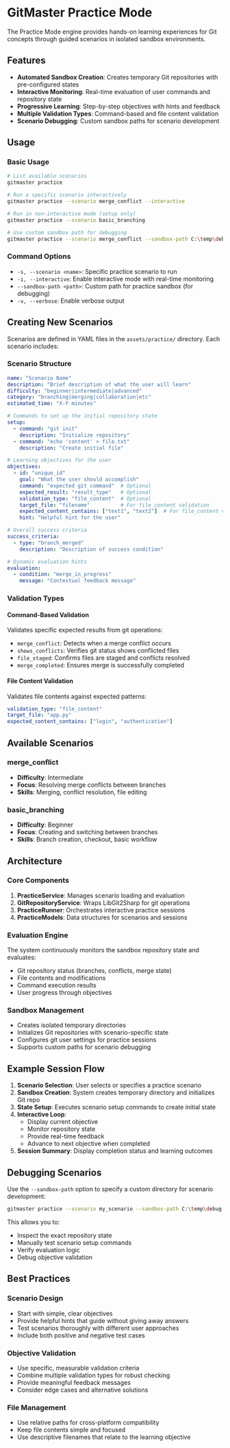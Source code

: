 # GitMaster Practice Mode

The Practice Mode engine provides hands-on learning experiences for Git concepts through guided scenarios in isolated sandbox environments.

## Features

- **Automated Sandbox Creation**: Creates temporary Git repositories with pre-configured states
- **Interactive Monitoring**: Real-time evaluation of user commands and repository state
- **Progressive Learning**: Step-by-step objectives with hints and feedback
- **Multiple Validation Types**: Command-based and file content validation
- **Scenario Debugging**: Custom sandbox paths for scenario development

## Usage

### Basic Usage

```bash
# List available scenarios
gitmaster practice

# Run a specific scenario interactively
gitmaster practice --scenario merge_conflict --interactive

# Run in non-interactive mode (setup only)
gitmaster practice --scenario basic_branching

# Use custom sandbox path for debugging
gitmaster practice --scenario merge_conflict --sandbox-path C:\temp\debug
```

### Command Options

- `-s, --scenario <name>`: Specific practice scenario to run
- `-i, --interactive`: Enable interactive mode with real-time monitoring
- `--sandbox-path <path>`: Custom path for practice sandbox (for debugging)
- `-v, --verbose`: Enable verbose output

## Creating New Scenarios

Scenarios are defined in YAML files in the `assets/practice/` directory. Each scenario includes:

### Scenario Structure

```yaml
name: "Scenario Name"
description: "Brief description of what the user will learn"
difficulty: "beginner|intermediate|advanced"
category: "branching|merging|collaboration|etc"
estimated_time: "X-Y minutes"

# Commands to set up the initial repository state
setup:
  - command: "git init"
    description: "Initialize repository"
  - command: "echo 'content' > file.txt"
    description: "Create initial file"

# Learning objectives for the user
objectives:
  - id: "unique_id"
    goal: "What the user should accomplish"
    command: "expected git command"  # Optional
    expected_result: "result_type"   # Optional
    validation_type: "file_content"  # Optional
    target_file: "filename"          # For file_content validation
    expected_content_contains: ["text1", "text2"]  # For file_content validation
    hint: "Helpful hint for the user"

# Overall success criteria
success_criteria:
  - type: "branch_merged"
    description: "Description of success condition"

# Dynamic evaluation hints
evaluation:
  - condition: "merge_in_progress"
    message: "Contextual feedback message"
```

### Validation Types

#### Command-Based Validation
Validates specific expected results from git operations:
- `merge_conflict`: Detects when a merge conflict occurs
- `shows_conflicts`: Verifies git status shows conflicted files
- `file_staged`: Confirms files are staged and conflicts resolved
- `merge_completed`: Ensures merge is successfully completed

#### File Content Validation
Validates file contents against expected patterns:
```yaml
validation_type: "file_content"
target_file: "app.py"
expected_content_contains: ["login", "authentication"]
```

## Available Scenarios

### merge_conflict
- **Difficulty**: Intermediate
- **Focus**: Resolving merge conflicts between branches
- **Skills**: Merging, conflict resolution, file editing

### basic_branching
- **Difficulty**: Beginner  
- **Focus**: Creating and switching between branches
- **Skills**: Branch creation, checkout, basic workflow

## Architecture

### Core Components

1. **PracticeService**: Manages scenario loading and evaluation
2. **GitRepositoryService**: Wraps LibGit2Sharp for git operations
3. **PracticeRunner**: Orchestrates interactive practice sessions
4. **PracticeModels**: Data structures for scenarios and sessions

### Evaluation Engine

The system continuously monitors the sandbox repository state and evaluates:
- Git repository status (branches, conflicts, merge state)
- File contents and modifications
- Command execution results
- User progress through objectives

### Sandbox Management

- Creates isolated temporary directories
- Initializes Git repositories with scenario-specific state
- Configures git user settings for practice sessions
- Supports custom paths for scenario debugging

## Example Session Flow

1. **Scenario Selection**: User selects or specifies a practice scenario
2. **Sandbox Creation**: System creates temporary directory and initializes Git repo
3. **State Setup**: Executes scenario setup commands to create initial state
4. **Interactive Loop**: 
   - Display current objective
   - Monitor repository state
   - Provide real-time feedback
   - Advance to next objective when completed
5. **Session Summary**: Display completion status and learning outcomes

## Debugging Scenarios

Use the `--sandbox-path` option to specify a custom directory for scenario development:

```bash
gitmaster practice --scenario my_scenario --sandbox-path C:\temp\debug --verbose
```

This allows you to:
- Inspect the exact repository state
- Manually test scenario setup commands
- Verify evaluation logic
- Debug objective validation

## Best Practices

### Scenario Design
- Start with simple, clear objectives
- Provide helpful hints that guide without giving away answers
- Test scenarios thoroughly with different user approaches
- Include both positive and negative test cases

### Objective Validation
- Use specific, measurable validation criteria
- Combine multiple validation types for robust checking
- Provide meaningful feedback messages
- Consider edge cases and alternative solutions

### File Management
- Use relative paths for cross-platform compatibility
- Keep file contents simple and focused
- Use descriptive filenames that relate to the learning objective
